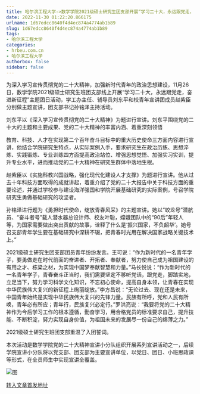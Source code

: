 ```yaml
---
title: 哈尔滨工程大学->数学学院2021级硕士研究生团支部开展“学习二十大，永远跟党走，奋进新征程”主题团日活动 | hrbeu.com.cn
date: 2022-11-30 01:22:20.866175
urlname: 1d67edcc8640f4d4ec874a4774ab1b89
slug: 1d67edcc8640f4d4ec874a4774ab1b89
tags: 
- 哈尔滨工程大学
categories:
- hrbeu.com.cn
- 哈尔滨工程大学
authorbox: false
sidebar: false
---
```

为深入学习宣传贯彻党的二十大精神，加强新时代青年的政治思想建设，11月26日，数学学院2021级硕士研究生班团支部线上开展“学习二十大，永远跟党走，奋进新征程”主题团日活动，学工办主任、辅导员刘东平和校青年宣讲团成员赵紫臣分别做主题宣讲，团支部书记孙铭泽主持活动。

刘东平以《深入学习宣传贯彻党的二十大精神》为题进行宣讲。刘东平围绕党的二十大的主题和主要成果、党的二十大精神的丰富内涵、着重深刻领悟
<!--more-->
教育、科技、人才在实现第二个百年奋斗目标中的重大历史使命三方面内容进行宣讲，他结合学院研究生特点，从实际案例入手，要求研究生在政治历练、思想淬炼、实践锻炼、专业训练四方面提高政治站位、增强思想觉悟、加强实习实训，提升专业水平，进而推动党的二十大精神在研究生群体中落地生根。

赵紫臣以《实施科教兴国战略，强化现代化建设人才支撑》为题进行宣讲。他从过去十年科技方面取得的成就讲起，着重介绍了党的二十大报告中关于科技方面的重要论述，并通过学校参与建设海洋强国和学院开展基础研究的实际案例，号召学院研究生勇做基础研究的攻坚者。

孙铭泽进行题为《勇担时代使命，绽放青春风采》的主题宣讲。她以“蛟龙号”潜航员、“奋斗者号”载人潜水器总设计师、校友叶聪，嫦娥团队中的“90后”年轻人等，为国家需要做出突出贡献的故事，诠释了什么是‘振兴国家，不负韶华’。她号召支部青年学生要在基础研究中深耕不辍，把青春时光用在解决国家战略关键技术上。”

2021级硕士研究生团支部团员青年纷纷发言。王可说：“作为新时代的一名青年学子，要勇做走在时代前面的奋进者、开拓者、奉献者，努力使自己成为祖国建设的有用之才、栋梁之材，为实现中国梦奉献智慧和力量。”马长悦说：“作为新时代的一名青年学子，青春奋斗正当时，我们需要坚定不移听党话，跟党走，脚踏实地，立足当下，努力学习科学文化知识，不忘初心使命，提高自身本领，让青春在实现中华民族伟大复兴的新征程上绚丽绽放。”李方昌说：“无论过去、现在还是未来，中国青年始终是实现中华民族伟大复兴的先锋力量。民族有所呼，党和人民有所唤，青年必有所应；青年行，民族复兴必定行。”罗洪亮说：“我要将党的二十大精神作为今后学习工作的根本遵循，勤奋学习，用合格党员的标准要求自己，提升技能、不断积淀，努力实现自身价值，为祖国未来的发展尽一份自己的绵薄之力。”

2021级硕士研究生班团支部重温了入团誓词。

本次活动是数学学院党的二十大精神宣讲小分队组织开展系列宣讲活动之一，后续学院宣讲小分队将以党支部、团支部为主要宣讲单位，以党日、团日、小班思政课等形式，在全员师生中实现宣讲全覆盖。

![图](http://gongxue.cn/__local/7/24/AE/C62FD44BA5E4E6D9911D48A5193_D365D0BF_6B260.png)

[转入文章首发地址](http://gongxue.cn/info/1015/73699.htm)